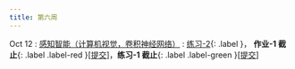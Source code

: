 ```yaml
---
title: 第六周
---
```


Oct 12
: [感知智能（计算机视觉，卷积神经网络）](https://bhpan.buaa.edu.cn/link/AA8F6B4BA9A85A462C8F355FA068C33F29)
  : [练习-2](https://bhpan.buaa.edu.cn/link/AA156537B1DA8E4817BC8B8ECA491B9C0B){: .label }， **作业-1 截止**{: .label .label-red }\[[提交](https://bhpan.buaa.edu.cn/link/AA70F529789A5A452FBE51AFDF273DF403)\]，**练习-1 截止**{: .label .label-green }\[[提交](https://bhpan.buaa.edu.cn/link/AA8E1A2E6778FF4204AAEEF04D44BA2DF5)\]

<!-- https://bhpan.buaa.edu.cn/link/AA8E1A2E6778FF4204AAEEF04D44BA2DF5
文件夹名：练习-1-提交
有效期限：2023-10-28 23:57 -->

<!-- https://bhpan.buaa.edu.cn/link/AA70F529789A5A452FBE51AFDF273DF403
文件夹名：作业-1-提交
有效期限：2023-10-31 17:01 -->

<!-- https://bhpan.buaa.edu.cn/link/AA8F6B4BA9A85A462C8F355FA068C33F29
文件名：4-感知智能-卷积神经网络.pdf
有效期限：2023-12-31 21:11 -->

<!-- https://bhpan.buaa.edu.cn/link/AA156537B1DA8E4817BC8B8ECA491B9C0B
文件夹名：练习-2
有效期限：2023-12-31 14:48 -->
